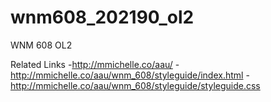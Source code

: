 # wnm608_202190_ol2
WNM 608 OL2

Related Links
-http://mmichelle.co/aau/
-http://mmichelle.co/aau/wnm_608/styleguide/index.html
-http://mmichelle.co/aau/wnm_608/styleguide/styleguide.css